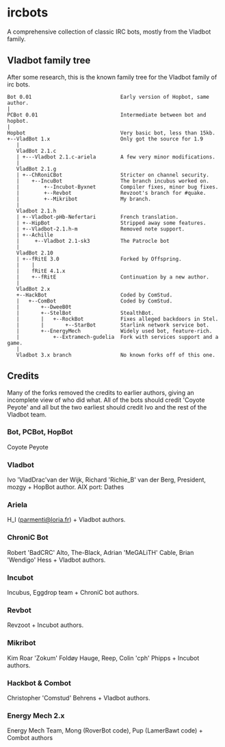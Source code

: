 # ircbots
A comprehensive collection of classic IRC bots, mostly from the Vladbot family.

## Vladbot family tree
After some research, this is the known family tree for the Vladbot family of irc
bots.
```
Bot 0.01                             Early version of Hopbot, same author.
|
PCBot 0.01                           Intermediate between bot and hopbot.
|
Hopbot                               Very basic bot, less than 15kb.
+--VladBot 1.x                       Only got the source for 1.9
   |
   VladBot 2.1.c
   | +---Vladbot 2.1.c-ariela        A few very minor modifications.
   |
   VladBot 2.1.g
   | +--ChRoniCBot                   Stricter on channel security.
   |    +--IncuBot                   The branch incubus worked on.
   |        +--Incubot-Byxnet        Compiler fixes, minor bug fixes.
   |        +--Revbot                Revzoot's branch for #quake.   
   |        +--Mikribot              My branch.
   |
   Vladbot 2.1.h
   | +--Vladbot-pHb-Nefertari        French translation.
   | +--HipBot                       Stripped away some features.
   | +--Vladbot-2.1.h-m              Removed note support.
   | +--Achille
   |     +--Vladbot 2.1-sk3          The Patrocle bot
   |
   VladBot 2.10
   | +--fRitE 3.0                    Forked by Offspring.
   |    |
   |    fRitE 4.1.x
   |    +--fRitE                     Continuation by a new author.
   |
   VladBot 2.x
   +--HackBot                        Coded by ComStud.
   |   +--ComBot                     Coded by ComStud.
   |       +--DweeB0t
   |       +--StelBot                StealthBot.
   |       |   +--RockBot            Fixes alleged backdoors in Stel.
   |       |       +--StarBot        Starlink network service bot.
   |       +--EnergyMech             Widely used bot, feature-rich.
   |           +--Extramech-gudelia  Fork with services support and a game.
   |
   Vladbot 3.x branch                No known forks off of this one.
```

## Credits
Many of the forks removed the credits to earlier authors, giving an incomplete
view of who did what. All of the bots should credit 'Coyote Peyote' and all but
the two earliest should credit Ivo and the rest of the Vladbot team.

### Bot, PCBot, HopBot
Coyote Peyote

### Vladbot
Ivo 'VladDrac'van der Wijk, Richard 'Richie\_B' van der Berg, President, mozgy + HopBot author.
AIX port: Dathes

### Ariela
H\_I (parmenti@loria.fr) + Vladbot authors.

### ChroniC Bot
Robert 'BadCRC' Alto, The-Black, Adrian 'MeGALiTH' Cable, Brian 'Wendigo' Hess + Vladbot authors.

### Incubot
Incubus, Eggdrop team + ChroniC bot authors.

### Revbot
Revzoot + Incubot authors.

### Mikribot
Kim Roar 'Zokum' Foldøy Hauge, Reep, Colin 'cph' Phipps + Incubot authors.

### Hackbot & Combot
Christopher 'Comstud' Behrens + Vladbot authors.

### Energy Mech 2.x
Energy Mech Team, Mong (RoverBot code), Pup (LamerBawt code) + Combot authors

